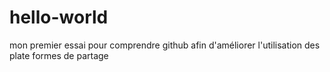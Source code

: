 # hello-world
mon premier essai pour comprendre github afin d'améliorer l'utilisation des plate formes de partage 
